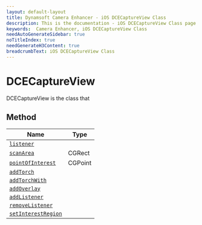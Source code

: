 ```yaml
---
layout: default-layout
title: Dynamsoft Camera Enhancer - iOS DCECaptureView Class
description: This is the documentation - iOS DCECaptureView Class page of Dynamsoft Camera Enhancer.
keywords:  Camera Enhancer, iOS DCECaptureView Class
needAutoGenerateSidebar: true
noTitleIndex: true
needGenerateH3Content: true
breadcrumbText: iOS DCECaptureView Class
---
```


# DCECaptureView

DCECaptureView is the class that

## Method

| Name | Type |
|------|------|
| [`listener`](#listener) |  |
| [`scanArea`](#scanarea) | CGRect |
| [`pointOfInterest`](#pointofinterest) | CGPoint |
| [`addTorch`](#addtorch) |  |
| [`addTorchWith`](#addtorchwith) |  |
| [`addOverlay`](#addoverlay) |  |
| [`addListener`](#addlistener) |  |
| [`removeListener`](#removelistener) |  |
| [`setInterestRegion`](#setinterestregion) |  |
